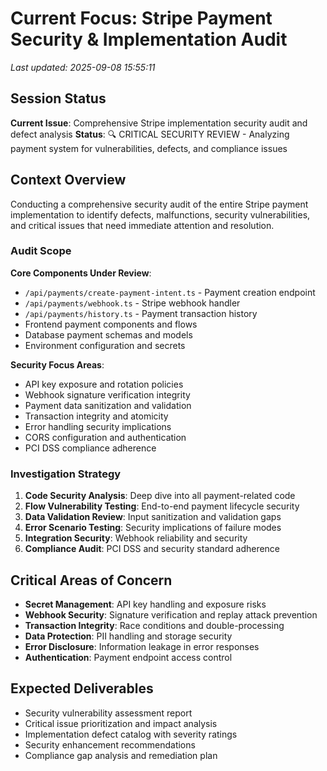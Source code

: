# Current Focus: Stripe Payment Security & Implementation Audit

*Last updated: 2025-09-08 15:55:11*

## Session Status

**Current Issue**: Comprehensive Stripe implementation security audit and defect analysis
**Status**: 🔍 CRITICAL SECURITY REVIEW - Analyzing payment system for vulnerabilities, defects, and compliance issues

## Context Overview

Conducting a comprehensive security audit of the entire Stripe payment implementation to identify defects, malfunctions, security vulnerabilities, and critical issues that need immediate attention and resolution.

### Audit Scope

**Core Components Under Review**:
- `/api/payments/create-payment-intent.ts` - Payment creation endpoint
- `/api/payments/webhook.ts` - Stripe webhook handler  
- `/api/payments/history.ts` - Payment transaction history
- Frontend payment components and flows
- Database payment schemas and models
- Environment configuration and secrets

**Security Focus Areas**:
- API key exposure and rotation policies
- Webhook signature verification integrity
- Payment data sanitization and validation
- Transaction integrity and atomicity
- Error handling security implications
- CORS configuration and authentication
- PCI DSS compliance adherence

### Investigation Strategy

1. **Code Security Analysis**: Deep dive into all payment-related code
2. **Flow Vulnerability Testing**: End-to-end payment lifecycle security
3. **Data Validation Review**: Input sanitization and validation gaps
4. **Error Scenario Testing**: Security implications of failure modes
5. **Integration Security**: Webhook reliability and security
6. **Compliance Audit**: PCI DSS and security standard adherence

## Critical Areas of Concern

- **Secret Management**: API key handling and exposure risks
- **Webhook Security**: Signature verification and replay attack prevention  
- **Transaction Integrity**: Race conditions and double-processing
- **Data Protection**: PII handling and storage security
- **Error Disclosure**: Information leakage in error responses
- **Authentication**: Payment endpoint access control

## Expected Deliverables

- Security vulnerability assessment report
- Critical issue prioritization and impact analysis
- Implementation defect catalog with severity ratings
- Security enhancement recommendations
- Compliance gap analysis and remediation plan